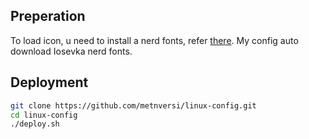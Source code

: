 ## Preperation

To load icon, u need to install a nerd fonts, refer [there](https://www.nerdfonts.com/font-downloads). My config auto download Iosevka nerd fonts.

## Deployment

```Bash
git clone https://github.com/metnversi/linux-config.git
cd linux-config
./deploy.sh
```
